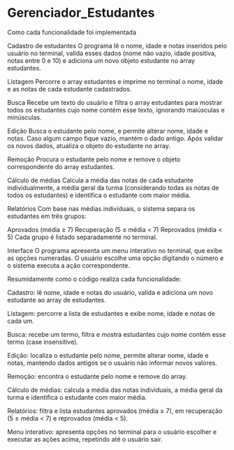 # Gerenciador_Estudantes

Como cada funcionalidade foi implementada

Cadastro de estudantes
O programa lê o nome, idade e notas inseridos pelo usuário no terminal, valida esses dados (nome não vazio, idade positiva, notas entre 0 e 10) e adiciona um novo objeto estudante no array estudantes.

Listagem
Percorre o array estudantes e imprime no terminal o nome, idade e as notas de cada estudante cadastrados.

Busca
Recebe um texto do usuário e filtra o array estudantes para mostrar todos os estudantes cujo nome contém esse texto, ignorando maiúsculas e minúsculas.

Edição
Busca o estudante pelo nome, e permite alterar nome, idade e notas. Caso algum campo fique vazio, mantém o dado antigo. Após validar os novos dados, atualiza o objeto do estudante no array.

Remoção
Procura o estudante pelo nome e remove o objeto correspondente do array estudantes.

Cálculo de médias
Calcula a média das notas de cada estudante individualmente, a média geral da turma (considerando todas as notas de todos os estudantes) e identifica o estudante com maior média.

Relatórios
Com base nas médias individuais, o sistema separa os estudantes em três grupos:

Aprovados (média ≥ 7)
Recuperação (5 ≤ média < 7)
Reprovados (média < 5)
Cada grupo é listado separadamente no terminal.

Interface
O programa apresenta um menu interativo no terminal, que exibe as opções numeradas. O usuário escolhe uma opção digitando o número e o sistema executa a ação correspondente.


Resumidamente como o código realiza cada funcionalidade:

Cadastro: lê nome, idade e notas do usuário, valida e adiciona um novo estudante ao array de estudantes.

Listagem: percorre a lista de estudantes e exibe nome, idade e notas de cada um.

Busca: recebe um termo, filtra e mostra estudantes cujo nome contém esse termo (case insensitive).

Edição: localiza o estudante pelo nome, permite alterar nome, idade e notas, mantendo dados antigos se o usuário não informar novos valores.

Remoção: encontra o estudante pelo nome e remove do array.

Cálculo de médias: calcula a média das notas individuais, a média geral da turma e identifica o estudante com maior média.

Relatórios: filtra e lista estudantes aprovados (média ≥ 7), em recuperação (5 ≤ média < 7) e reprovados (média < 5).

Menu interativo: apresenta opções no terminal para o usuário escolher e executar as ações acima, repetindo até o usuário sair.
